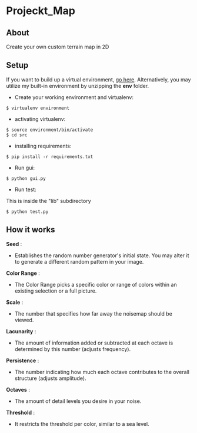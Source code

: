 # Projeckt_Map

## About ##
Create your own custom terrain map in 2D 

## Setup ##
If you want to build up a virtual environment, [go here](https://virtualenv.pypa.io/en/latest/installation.html#via-pip). Alternatively, you may utilize my built-in environment by unzipping the **env** folder.

- Create your working environment and virtualenv:
```
$ virtualenv environment
```
- activating virtualenv:
```    
$ source environment/bin/activate
$ cd src
```
- installing requirements:
```    
$ pip install -r requirements.txt
```
- Run gui:
```    
$ python gui.py
```

- Run test:

 This is inside the "lib" subdirectory
```    
$ python test.py
```

## How it works ##

**Seed** :
- Establishes the random number generator's initial state. You may alter it to generate a different random pattern in your image.

**Color Range** :
- The Color Range picks a specific color or range of colors within an existing selection or a full picture.

**Scale** :
- The number that specifies how far away the noisemap should be viewed.

**Lacunarity** :
- The amount of information added or subtracted at each octave is determined by this number (adjusts frequency).

**Persistence** :
- The number indicating how much each octave contributes to the overall structure (adjusts amplitude).

**Octaves** :
- The amount of detail levels you desire in your noise.

**Threshold** :
- It restricts the threshold per color, similar to a sea level.
